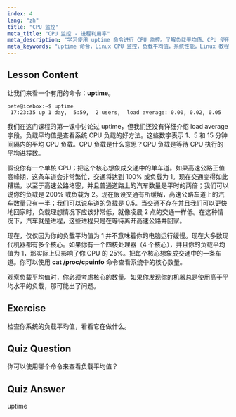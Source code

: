 ```yaml
---
index: 4
lang: "zh"
title: "CPU 监控"
meta_title: "CPU 监控 - 进程利用率"
meta_description: "学习使用 uptime 命令进行 CPU 监控。了解负载平均值、CPU 使用率以及如何为 Linux 初学者解释系统性能。"
meta_keywords: "uptime 命令，Linux CPU 监控，负载平均值，系统性能，Linux 教程，初学者指南"
---
```


## Lesson Content

让我们来看一个有用的命令：**uptime**。

```
pete@icebox:~$ uptime
 17:23:35 up 1 day,  5:59,  2 users,  load average: 0.00, 0.02, 0.05
```

我们在这门课程的第一课中讨论过 uptime，但我们还没有详细介绍 load average 字段。负载平均值是查看系统 CPU 负载的好方法。这些数字表示 1、5 和 15 分钟间隔内的平均 CPU 负载。CPU 负载是什么意思？CPU 负载是等待 CPU 执行的平均进程数。

假设你有一个单核 CPU；把这个核心想象成交通中的单车道。如果高速公路正值高峰期，这条车道会非常繁忙，交通将达到 100% 或负载为 1。现在交通变得如此糟糕，以至于高速公路堵塞，并且普通道路上的汽车数量是平时的两倍；我们可以说你的负载是 200% 或负载为 2。现在假设交通有所缓解，高速公路车道上的汽车数量只有一半；我们可以说车道的负载是 0.5。当交通不存在并且我们可以更快地回家时，负载理想情况下应该非常低，就像凌晨 2 点的交通一样低。在这种情况下，汽车就是进程，这些进程只是在等待离开高速公路并回家。

现在，仅仅因为你的负载平均值为 1 并不意味着你的电脑运行缓慢。现在大多数现代机器都有多个核心。如果你有一个四核处理器（4 个核心），并且你的负载平均值为 1，那实际上只影响了你 CPU 的 25%。把每个核心想象成交通中的一条车道。你可以使用 **cat /proc/cpuinfo** 命令查看系统中的核心数量。

观察负载平均值时，你必须考虑核心的数量。如果你发现你的机器总是使用高于平均水平的负载，那可能出了问题。

## Exercise

检查你系统的负载平均值，看看它在做什么。

## Quiz Question

你可以使用哪个命令来查看负载平均值？

## Quiz Answer

uptime
